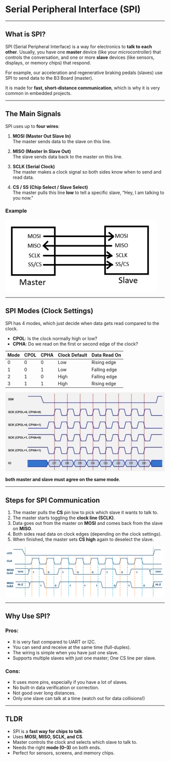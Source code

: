 # Serial Peripheral Interface (SPI)
---
## What is SPI?
SPI (Serial Peripheral Interface) is a way for electronics to **talk to each other**. Usually, you have one **master** device (like your microcontroller) that controls the conversation, and one or more **slave** devices (like sensors, displays, or memory chips) that respond.

For example, our acceleration and regenerative braking pedals (slaves) use SPI to send data to the B3 Board (master).

It is made for **fast, short-distance communication**, which is why it is very common in embedded projects.

---

## The Main Signals
SPI uses up to **four wires**:

1. **MOSI (Master Out Slave In)**\
   The master sends data to the slave on this line.

2. **MISO (Master In Slave Out)**\
   The slave sends data back to the master on this line.

3. **SCLK (Serial Clock)**\
   The master makes a clock signal so both sides know when to send and read data.

4. **CS / SS (Chip Select / Slave Select)**\
   The master pulls this line **low** to tell a specific slave, “Hey, I am talking to you now.”

### Example
![SPI example](../images/SPI-wiring.png)

---

## SPI Modes (Clock Settings)
SPI has 4 modes, which just decide when data gets read compared to the clock.  

- **CPOL**: Is the clock normally high or low?  
- **CPHA**: Do we read on the first or second edge of the clock?  

| Mode | CPOL | CPHA | Clock Default | Data Read On |
|------|------|------|---------------|--------------|
| 0    | 0    | 0    | Low           | Rising edge  |
| 1    | 0    | 1    | Low           | Falling edge |
| 2    | 1    | 0    | High          | Falling edge |
| 3    | 1    | 1    | High          | Rising edge  |

![SPI modes](../images/spi-clock-modes.png)

**both master and slave must agree on the same mode**.

---

## Steps for SPI Communication
1. The master pulls the **CS** pin low to pick which slave it wants to talk to.  
2. The master starts toggling the **clock line (SCLK)**.  
3. Data goes out from the master on **MOSI** and comes back from the slave on **MISO**.  
4. Both sides read data on clock edges (depending on the clock settings).  
5. When finished, the master sets **CS high** again to deselect the slave.

![spi clock diagram](../images/example-spi-clock-diagram.png)

---

## Why Use SPI?
### Pros:
- It is very fast compared to UART or I2C.
- You can send and receive at the same time (full-duplex).
- The wiring is simple when you have just one slave.
- Supports multiple slaves with just one master; One CS line per slave.

### Cons:
- It uses more pins, especially if you have a lot of slaves.
- No built-in data verification or correction.
- Not good over long distances.
- Only one slave can talk at a time (watch out for data collisions!)

---

## TLDR
- SPI is a **fast way for chips to talk**.  
- Uses **MOSI, MISO, SCLK, and CS**.  
- Master controls the clock and selects which slave to talk to. 
- Needs the right **mode (0–3)** on both ends.
- Perfect for sensors, screens, and memory chips.

